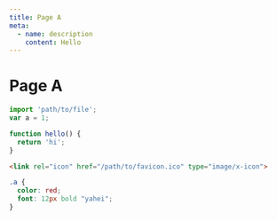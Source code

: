 ```yaml
---
title: Page A
meta:
  - name: description
    content: Hello
---
```


# Page A

```js
import 'path/to/file';
var a = 1;

function hello() {
  return 'hi';
}
```

```html
<link rel="icon" href="/path/to/favicon.ico" type="image/x-icon">
```

```css
.a {
  color: red;
  font: 12px bold "yahei";
}
```
